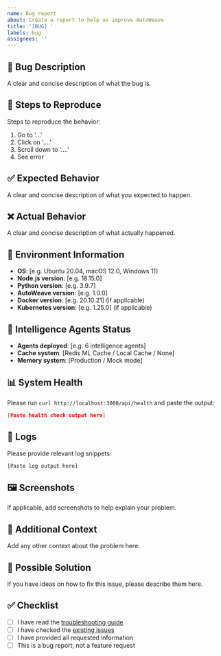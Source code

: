 ```yaml
---
name: Bug report
about: Create a report to help us improve AutoWeave
title: '[BUG] '
labels: bug
assignees: ''
---
```


## 🐛 Bug Description
A clear and concise description of what the bug is.

## 🔄 Steps to Reproduce
Steps to reproduce the behavior:
1. Go to '...'
2. Click on '....'
3. Scroll down to '....'
4. See error

## ✅ Expected Behavior
A clear and concise description of what you expected to happen.

## ❌ Actual Behavior
A clear and concise description of what actually happened.

## 📱 Environment Information
- **OS**: [e.g. Ubuntu 20.04, macOS 12.0, Windows 11]
- **Node.js version**: [e.g. 18.15.0]
- **Python version**: [e.g. 3.9.7]
- **AutoWeave version**: [e.g. 1.0.0]
- **Docker version**: [e.g. 20.10.21] (if applicable)
- **Kubernetes version**: [e.g. 1.25.0] (if applicable)

## 🧠 Intelligence Agents Status
- **Agents deployed**: [e.g. 6 intelligence agents]
- **Cache system**: [Redis ML Cache / Local Cache / None]
- **Memory system**: [Production / Mock mode]

## 📊 System Health
Please run `curl http://localhost:3000/api/health` and paste the output:
```json
[Paste health check output here]
```

## 📝 Logs
Please provide relevant log snippets:
```
[Paste log output here]
```

## 🖼️ Screenshots
If applicable, add screenshots to help explain your problem.

## 🔧 Additional Context
Add any other context about the problem here.

## 🎯 Possible Solution
If you have ideas on how to fix this issue, please describe them here.

## ✅ Checklist
- [ ] I have read the [troubleshooting guide](../docs/TROUBLESHOOTING_GUIDE.md)
- [ ] I have checked the [existing issues](https://github.com/autoweave/autoweave/issues)
- [ ] I have provided all requested information
- [ ] This is a bug report, not a feature request